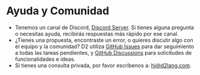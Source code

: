 # Ayuda y Comunidad

- Tenemos un canal de Discord, [Discord Server](https://discord.gg/NF6X8K4eDq). Si tienes alguna pregunta o necesitas ayuda, recibirás respuestas más rápido por ese canal.
- ¿Tienes una propuesta, encontraste un error, o quieres discutir algo con el equipo y la comunidad? D2 utiliza [GitHub Issues](https://github.com/terrastruct/d2) para dar seguimiento a todas las tareas pendientes, y [GitHub Discussions](https://github.com/terrastruct/d2/discussions) para solicitudes de funcionalidades e ideas.
- Si tienes una consulta privada, por favor escríbenos a: hi@d2lang.com.
